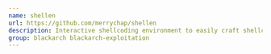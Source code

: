 ```yaml
---
name: shellen
url: https://github.com/merrychap/shellen
description: Interactive shellcoding environment to easily craft shellcodes.
group: blackarch blackarch-exploitation
---
```

